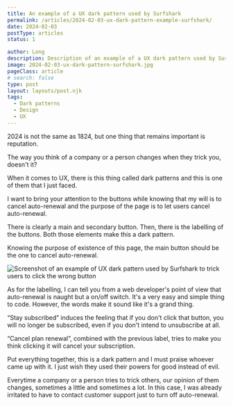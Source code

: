 ```yaml
---
title: An example of a UX dark pattern used by Surfshark
permalink: /articles/2024-02-03-ux-dark-pattern-example-surfshark/
date: 2024-02-03
postType: articles
status: 1

author: Long
description: Description of an example of a UX dark pattern used by Surfshark for cancelling auto-renewal.
image: 2024-02-03-ux-dark-pattern-surfshark.jpg
pageClass: article
# search: false
type: post
layout: layouts/post.njk
tags:
  - Dark patterns
  - Design
  - UX
---
```


2024 is not the same as 1824, but one thing that remains important is reputation.

The way you think of a company or a person changes when they trick you, doesn't it?

When it comes to UX, there is this thing called dark patterns and this is one of them that I just faced.

I want to bring your attention to the buttons while knowing that my will is to cancel auto-renewal and the purpose of the page is to let users cancel auto-renewal.

There is clearly a main and secondary button. Then, there is the labelling of the buttons. Both those elements make this a dark pattern.

Knowing the purpose of existence of this page, the main button should be the one to cancel auto-renewal.

![Screenshot of an example of UX dark pattern used by Surfshark to trick users to click the wrong button](/assets/images/articles/2024-02-03-ux-dark-pattern-surfshark-2.jpg)

As for the labelling, I can tell you from a web developer's point of view that auto-renewal is naught but a on/off switch. It's a very easy and simple thing to code. However, the words make it sound like it's a grand thing.

“Stay subscribed” induces the feeling that if you don't click that button, you will no longer be subscribed, even if you don't intend to unsubscribe at all.

“Cancel plan renewal”, combined with the previous label, tries to make you think clicking it will cancel your subscription.

Put everything together, this is a dark pattern and I must praise whoever came up with it. I just wish they used their powers for good instead of evil.

Everytime a company or a person tries to trick others, our opinion of them changes, sometimes a little and sometimes a lot. In this case, I was already irritated to have to contact customer support just to turn off auto-renewal.

